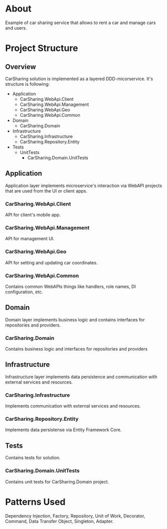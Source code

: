 # About
Example of car sharing service that allows to rent a car and manage cars and users.

# Project Structure

## Overview
CarSharing solution is implemented as a layered DDD-micorservice. It's structure is following:
- Application
  - CarSharing.WebApi.Client
  - CarSharing.WebApi.Management
  - CarSharing.WebApi.Geo
  - CarSharing.WebApi.Common
- Domain
  - CarSharing.Domain
- Infrastructure
  - CarSharing.Infrastructure
  - CarSharing.Repository.Entity
- Tests
  - UnitTests
    - CarSharing.Domain.UnitTests

## Application
Application layer implements microservice's interaction via WebAPI projects that are used from the UI or client apps.

### CarSharing.WebApi.Client
API for client's mobile app.

### CarSharing.WebApi.Management
API for management UI.

### CarSharing.WebApi.Geo
API for setting and updating car coordinates.

### CarSharing.WebApi.Common
Contains common WebAPIs things like handlers, role names, DI configuration, etc.

## Domain
Domain layer implements business logic and contains interfaces for repositories and providers.

### CarSharing.Domain
Contains business logic and interfaces for repositories and providers

## Infrastructure
Infrastructure layer implements data persistence and communication with external services and resources.

### CarSharing.Infrastructure
Implements communication with external services and resources.

### CarSharing.Repository.Entity
Implements data persistense via Entity Framework Core.

## Tests
Contains tests for solution.

### CarSharing.Domain.UnitTests
Contains unit tests for CarSharing.Domain project.

# Patterns Used
Dependency Injection, Factory, Repository, Unit of Work, Decorator, Command, Data Transfer Object, Singleton, Adapter.

